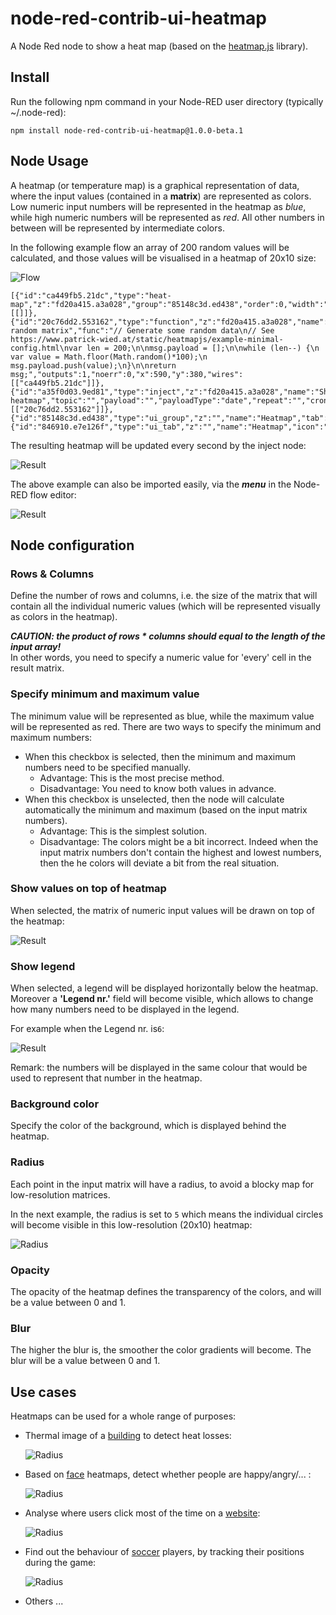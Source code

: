 # node-red-contrib-ui-heatmap
A Node Red node to show a heat map (based on the [heatmap.js](https://www.patrick-wied.at/static/heatmapjs/) library).

## Install
Run the following npm command in your Node-RED user directory (typically ~/.node-red):
```
npm install node-red-contrib-ui-heatmap@1.0.0-beta.1
```

## Node Usage
A heatmap (or temperature map) is a graphical representation of data, where the input values (contained in a **matrix**) are represented as colors.  Low numeric input numbers will be represented in the heatmap as *blue*, while high numeric numbers will be represented as *red*.  All other numbers in between will be represented by intermediate colors. 

In the following example flow an array of 200 random values will be calculated, and those values will be visualised in a heatmap of 20x10 size:

![Flow](/images/heatmap_flow.png)

```
[{"id":"ca449fb5.21dc","type":"heat-map","z":"fd20a415.a3a028","group":"85148c3d.ed438","order":0,"width":"6","height":"5","name":"","rows":"20","columns":"10","minMax":false,"minimumValue":0,"maximumValue":0,"backgroundColor":"#ffffff","radius":"40","opacity":0.6,"blur":0.85,"x":800,"y":380,"wires":[[]]},{"id":"20c76dd2.553162","type":"function","z":"fd20a415.a3a028","name":"Generate random matrix","func":"// Generate some random data\n// See https://www.patrick-wied.at/static/heatmapjs/example-minimal-config.html\nvar len = 200;\n\nmsg.payload = [];\n\nwhile (len--) {\n  var value = Math.floor(Math.random()*100);\n  msg.payload.push(value);\n}\n\nreturn msg;","outputs":1,"noerr":0,"x":590,"y":380,"wires":[["ca449fb5.21dc"]]},{"id":"a35f0d03.9ed81","type":"inject","z":"fd20a415.a3a028","name":"Show heatmap","topic":"","payload":"","payloadType":"date","repeat":"","crontab":"","once":false,"onceDelay":0.1,"x":360,"y":380,"wires":[["20c76dd2.553162"]]},{"id":"85148c3d.ed438","type":"ui_group","z":"","name":"Heatmap","tab":"846910.e7e126f","disp":true,"width":"6","collapse":false},{"id":"846910.e7e126f","type":"ui_tab","z":"","name":"Heatmap","icon":"dashboard","disabled":false,"hidden":false}]
```

The resulting heatmap will be updated every second by the inject node:

![Result](/images/heatmap_result.gif)

The above example can also be imported easily, via the ***menu*** in the Node-RED flow editor:

![Result](/images/heatmap_menu.png)
    
## Node configuration

### Rows & Columns
Define the number of rows and columns, i.e. the size of the matrix that will contain all the individual numeric values (which will be represented visually as colors in the heatmap).

***CAUTION: the product of rows * columns should equal to the length of the input array!***  
In other words, you need to specify a numeric value for 'every' cell in the result matrix.

### Specify minimum and maximum value
The minimum value will be represented as blue, while the maximum value will be represented as red.  There are two ways to specify the minimum and maximum numbers:
+ When this checkbox is selected, then the minimum and maximum numbers need to be specified manually. 
   + Advantage: This is the most precise method.
   + Disadvantage: You need to know both values in advance.
+ When this checkbox is unselected, then the node will calculate automatically the minimum and maximum (based on the input matrix numbers).  
   + Advantage: This is the simplest solution.
   + Disadvantage: The colors might be a bit incorrect.  Indeed when the input matrix numbers don't contain the highest and lowest numbers, then the he colors will deviate a bit from the real situation.

### Show values on top of heatmap
When selected, the matrix of numeric input values will be drawn on top of the heatmap:

![Result](/images/heatmap_numbers.gif)

### Show legend
When selected, a legend will be displayed horizontally below the heatmap.  Moreover a **'Legend nr.'** field will become visible, which allows to change how many numbers need to be displayed in the legend.

For example when the Legend nr. is```6```:

![Result](/images/heatmap_legend.gif)

Remark: the numbers will be displayed in the same colour that would be used to represent that number in the heatmap.

### Background color
Specify the color of the background, which is displayed behind the heatmap.

### Radius
Each point in the input matrix will have a radius, to avoid a blocky map for low-resolution matrices.

In the next example, the radius is set to ```5``` which means the individual circles will become visible in this low-resolution (20x10) heatmap:

![Radius](/images/heatmap_radius.png)

### Opacity
The opacity of the heatmap defines the transparency of the colors, and will be a value between 0 and 1.

### Blur
The higher the blur is, the smoother the color gradients will become.  The blur will be a value between 0 and 1.

## Use cases
Heatmaps can be used for a whole range of purposes:
+ Thermal image of a [building](https://www.bbc.com/news/av/technology-31611124/making-a-thermal-heat-map-of-the-us) to detect heat losses:

   ![Radius](/images/heatmap_house.png)

+ Based on [face](https://www.pinterest.co.uk/pin/402016704229719093/) heatmaps, detect whether people are happy/angry/... : 

   ![Radius](/images/heatmap_face.png)

+ Analyse where users click most of the time on a [website](http://heat-map.co/):

   ![Radius](/images/heatmap_website.png)

+ Find out the behaviour of [soccer](https://www.reddit.com/r/soccer/comments/2a6m2b/germany_vs_brazil_heat_map/) players, by tracking their positions during the game:  

   ![Radius](/images/heatmap_soccer.png)

+ Others ...
